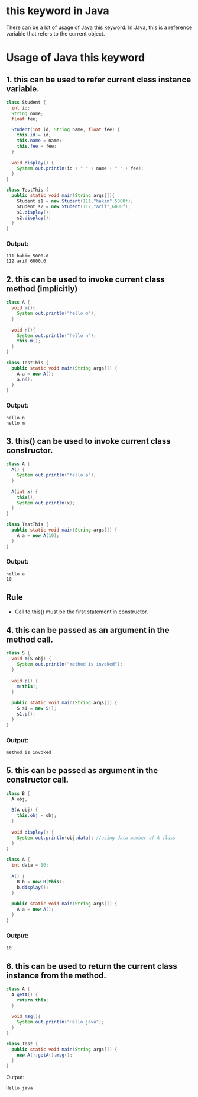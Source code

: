 # this keyword in Java
There can be a lot of usage of Java this keyword. In Java, this is a reference variable that refers to the current object.

# Usage of Java this keyword

## 1. this can be used to refer current class instance variable.

```java
class Student {  
  int id;  
  String name;  
  float fee;  

  Student(int id, String name, float fee) {  
    this.id = id;  
    this.name = name;  
    this.fee = fee;  
  }
  
  void display() {
    System.out.println(id + " " + name + " " + fee);
  }  
}

class TestThis {  
  public static void main(String args[]){  
    Student s1 = new Student(111,"hakim",5000f);  
    Student s2 = new Student(112,"arif",6000f);  
    s1.display();  
    s2.display();  
  }
}  
```

### Output:
```
111 hakim 5000.0
112 arif 6000.0
```

## 2. this can be used to invoke current class method (implicitly)

```java
class A {  
  void m(){
    System.out.println("hello m");
  }
  
  void n(){  
    System.out.println("hello n");  
    this.m();  
  }  
}  

class TestThis {  
  public static void main(String args[]) {  
    A a = new A();  
    a.n();  
  }
}  
```

### Output:
```
hello n
hello m
```

## 3. this() can be used to invoke current class constructor.

```java
class A {  
  A() {
    System.out.println("hello a");
  }  
  
  A(int x) {  
    this();  
    System.out.println(x);  
  }  
}

class TestThis {  
  public static void main(String args[]) {  
    A a = new A(10);  
  }
}  
```

### Output:
```
hello a
10
```
## Rule
  - Call to this() must be the first statement in constructor.

## 4. this can be passed as an argument in the method call.

```java
class S {  
  void m(S obj) {  
    System.out.println("method is invoked");  
  } 
  
  void p() {  
    m(this);  
  } 
  
  public static void main(String args[]) {  
    S s1 = new S();  
    s1.p();  
  }  
}  
```

### Output:
```
method is invoked
```

## 5. this can be passed as argument in the constructor call.

```java
class B {  
  A obj;  
  
  B(A obj) {  
    this.obj = obj;  
  }  
  
  void display() {  
    System.out.println(obj.data); //using data member of A class  
  }  
}  
  
class A {  
  int data = 10;  
  
  A() {  
    B b = new B(this);  
    b.display();  
  } 
  
  public static void main(String args[]) {  
    A a = new A();  
  }  
}  
```

### Output:
```
10
```

## 6. this can be used to return the current class instance from the method.

```java
class A {  
  A getA() {  
    return this;  
  }
  
  void msg(){
    System.out.println("Hello java");
  }  
} 

class Test {  
  public static void main(String args[]) {  
    new A().getA().msg();  
  }  
}  
```

Output:
```
Hello java
```
